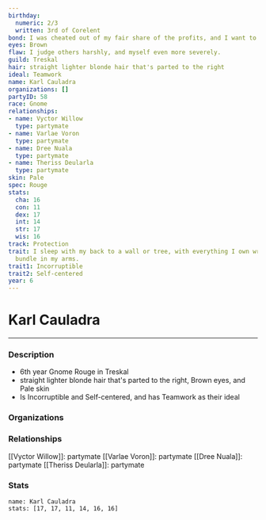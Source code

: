 ```yaml
---
birthday:
  numeric: 2/3
  written: 3rd of Corelent
bond: I was cheated out of my fair share of the profits, and I want to get my due.
eyes: Brown
flaw: I judge others harshly, and myself even more severely.
guild: Treskal
hair: straight lighter blonde hair that's parted to the right
ideal: Teamwork
name: Karl Cauladra
organizations: []
partyID: 58
race: Gnome
relationships:
- name: Vyctor Willow
  type: partymate
- name: Varlae Voron
  type: partymate
- name: Dree Nuala
  type: partymate
- name: Theriss Deularla
  type: partymate
skin: Pale
spec: Rouge
stats:
  cha: 16
  con: 11
  dex: 17
  int: 14
  str: 17
  wis: 16
track: Protection
trait: I sleep with my back to a wall or tree, with everything I own wrapped in a
  bundle in my arms.
trait1: Incorruptible
trait2: Self-centered
year: 6
---
```

# Karl Cauladra
---
### Description
- 6th year Gnome Rouge in Treskal
- straight lighter blonde hair that's parted to the right, Brown eyes, and Pale skin
- Is Incorruptible and Self-centered, and has Teamwork as their ideal

### Organizations
### Relationships
[[Vyctor Willow]]: partymate
[[Varlae Voron]]: partymate
[[Dree Nuala]]: partymate
[[Theriss Deularla]]: partymate
### Stats
```statblock
name: Karl Cauladra
stats: [17, 17, 11, 14, 16, 16]
```